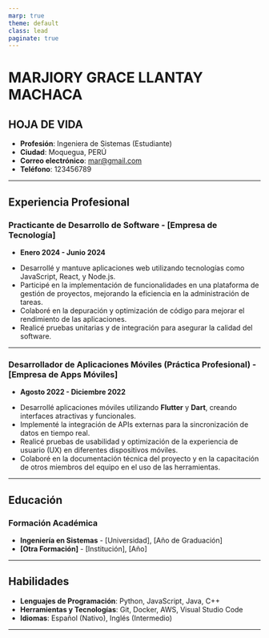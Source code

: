```yaml
---
marp: true
theme: default
class: lead
paginate: true
---
```


# **MARJIORY GRACE LLANTAY MACHACA**

## **HOJA DE VIDA**

- **Profesión**: Ingeniera de Sistemas (Estudiante)
- **Ciudad**: Moquegua, PERÚ
- **Correo electrónico**: mar@gmail.com
- **Teléfono**: 123456789

---

## **Experiencia Profesional**

### **Practicante de Desarrollo de Software** - [Empresa de Tecnología]
* **Enero 2024 - Junio 2024**  
- Desarrollé y mantuve aplicaciones web utilizando tecnologías como JavaScript, React, y Node.js.
- Participé en la implementación de funcionalidades en una plataforma de gestión de proyectos, mejorando la eficiencia en la administración de tareas.
- Colaboré en la depuración y optimización de código para mejorar el rendimiento de las aplicaciones.
- Realicé pruebas unitarias y de integración para asegurar la calidad del software.

---

### **Desarrollador de Aplicaciones Móviles (Práctica Profesional)** - [Empresa de Apps Móviles]
* **Agosto 2022 - Diciembre 2022**  
- Desarrollé aplicaciones móviles utilizando **Flutter** y **Dart**, creando interfaces atractivas y funcionales.
- Implementé la integración de APIs externas para la sincronización de datos en tiempo real.
- Realicé pruebas de usabilidad y optimización de la experiencia de usuario (UX) en diferentes dispositivos móviles.
- Colaboré en la documentación técnica del proyecto y en la capacitación de otros miembros del equipo en el uso de las herramientas.

---

## **Educación**

### **Formación Académica**
- **Ingeniería en Sistemas** - [Universidad], [Año de Graduación]
- **[Otra Formación]** - [Institución], [Año]

---

## **Habilidades**

- **Lenguajes de Programación**: Python, JavaScript, Java, C++
- **Herramientas y Tecnologías**: Git, Docker, AWS, Visual Studio Code
- **Idiomas**: Español (Nativo), Inglés (Intermedio)

---
